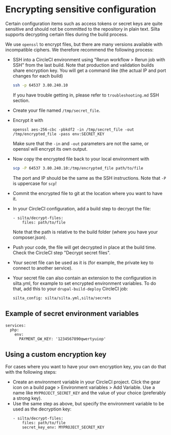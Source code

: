 # Encrypting sensitive configuration

Certain configuration items such as access tokens or secret keys are quite sensitive
and should not be committed to the repository in plain text. Silta supports decrypting certain files
during the build process.

We use `openssl` to encrypt files, but there are many versions available with incompatible ciphers.
We therefore recommend the following process:

- SSH into a CircleCI environment using "Rerun workflow > Rerun job with SSH" from the last build. Note that production and validation builds share encryption key.
  You will get a command like (the actual IP and port changes for each build)
  ```bash
  ssh -p 64537 3.80.240.10
  ```
  If you have trouble getting in, please refer to `troubleshooting.md` SSH section.

- Create your file named `/tmp/secret_file`.

- Encrypt it with
  ```
  openssl aes-256-cbc -pbkdf2 -in /tmp/secret_file -out /tmp/encrypted_file -pass env:SECRET_KEY
  ```
  Make sure that the `-in` and `-out` parameters are not the same, or openssl will encrypt its own output.

- Now copy the encrypted file back to your local environment with
  ```bash
  scp -P 64537 3.80.240.10:/tmp/encrypted_file path/to/file
  ```
  The port and IP should be the same as the SSH instructions. Note that `-P` is uppercase for `scp`!

- Commit the encrypted file to git at the location where you want to have it.

- In your CircleCI configuration, add a build step to decrypt the file:
  ```
  - silta/decrypt-files:
      files: path/to/file
  ```
  Note that the path is relative to the build folder (where you have your composer.json).

- Push your code, the file will get decrypted in place at the build time.
  Check the CircleCI step "Decrypt secret files".

- Your secret file can be used as it is (for example, the private key to connect to another service).

- Your secret file can also contain an extension to the configuration in silta.yml,
  for example to set encrypted environment variables. To do that, add this to your `drupal-build-deploy` CircleCI job:
  ```
  silta_config: silta/silta.yml,silta/secrets
  ```

## Example of secret environment variables
```
services:
  php:
    env:
      PAYMENT_GW_KEY: '1234567890qwertyuiop'
```

## Using a custom encryption key
For cases where you want to have your own encryption key, you can do that with the following steps:

- Create an environment variable in your CircleCI project.
Click the gear icon on a build page > Environment variables > Add Variable.
Use a name like `MYPROJECT_SECRET_KEY` and the value of your choice (preferably a strong key).
- Use the same step as above, but specify the environment variable to be used as the decryption key:
  ```
  - silta/decrypt-files:
      files: path/to/file
      secret_key_env: MYPROJECT_SECRET_KEY
  ```
